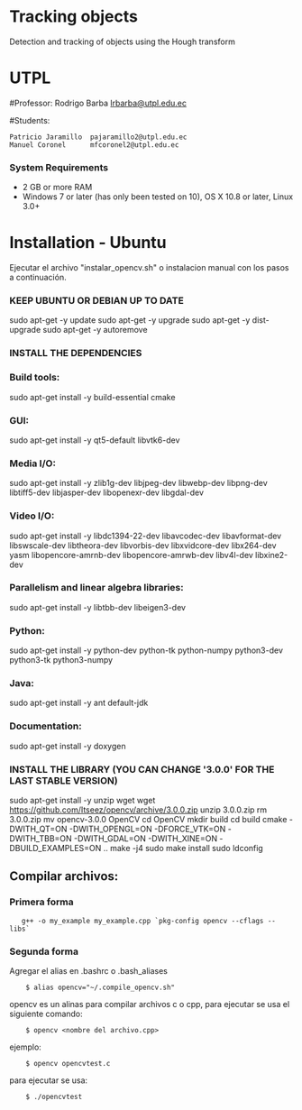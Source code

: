 # Tracking objects
Detection and tracking of objects using the Hough transform

# UTPL

#Professor:
    Rodrigo Barba 		lrbarba@utpl.edu.ec

#Students:

    Patricio Jaramillo	pajaramillo2@utpl.edu.ec 
    Manuel Coronel     	mfcoronel2@utpl.edu.ec 

### System Requirements

* 2 GB or more RAM 
* Windows 7 or later (has only been tested on 10), OS X 10.8 or later, Linux 3.0+

# Installation - Ubuntu

Ejecutar el archivo "instalar_opencv.sh" o instalacion manual con los pasos a continuación.

### KEEP UBUNTU OR DEBIAN UP TO DATE

sudo apt-get -y update
sudo apt-get -y upgrade
sudo apt-get -y dist-upgrade
sudo apt-get -y autoremove


### INSTALL THE DEPENDENCIES

### Build tools:
sudo apt-get install -y build-essential cmake

### GUI:
sudo apt-get install -y qt5-default libvtk6-dev

### Media I/O:
sudo apt-get install -y zlib1g-dev libjpeg-dev libwebp-dev libpng-dev libtiff5-dev libjasper-dev libopenexr-dev libgdal-dev

### Video I/O:
sudo apt-get install -y libdc1394-22-dev libavcodec-dev libavformat-dev libswscale-dev libtheora-dev libvorbis-dev libxvidcore-dev libx264-dev yasm libopencore-amrnb-dev libopencore-amrwb-dev libv4l-dev libxine2-dev

### Parallelism and linear algebra libraries:
sudo apt-get install -y libtbb-dev libeigen3-dev

### Python:
sudo apt-get install -y python-dev python-tk python-numpy python3-dev python3-tk python3-numpy

### Java:
sudo apt-get install -y ant default-jdk

### Documentation:
sudo apt-get install -y doxygen


### INSTALL THE LIBRARY (YOU CAN CHANGE '3.0.0' FOR THE LAST STABLE VERSION)

sudo apt-get install -y unzip wget
wget https://github.com/Itseez/opencv/archive/3.0.0.zip
unzip 3.0.0.zip
rm 3.0.0.zip
mv opencv-3.0.0 OpenCV
cd OpenCV
mkdir build
cd build
cmake -DWITH_QT=ON -DWITH_OPENGL=ON -DFORCE_VTK=ON -DWITH_TBB=ON -DWITH_GDAL=ON -DWITH_XINE=ON -DBUILD_EXAMPLES=ON ..
make -j4
sudo make install
sudo ldconfig


## Compilar archivos:
### Primera forma
       g++ -o my_example my_example.cpp `pkg-config opencv --cflags --libs`

### Segunda forma
Agregar el alias en .bashrc o .bash_aliases 

        $ alias opencv="~/.compile_opencv.sh"

opencv es un alinas para compilar archivos c o cpp, para ejecutar se usa el siguiente comando:

        $ opencv <nombre del archivo.cpp> 
        
ejemplo: 

        $ opencv opencvtest.c

para ejecutar se usa:

        $ ./opencvtest


